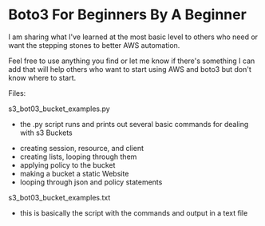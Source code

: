 # Boto3 For Beginners By A Beginner

I am sharing what I've learned at the most basic level to others who need or want the stepping stones to better AWS automation.

Feel free to use anything you find or let me know if there's something I can add that will help others who want to start using AWS and boto3 but don't know where to start.

Files:

s3_bot03_bucket_examples.py  
 - the .py script runs and prints out several basic commands for dealing with s3 Buckets
*    creating session, resource, and client
*    creating lists, looping through them
*    applying policy to the bucket
*    making a bucket a static Website
*    looping through json and policy statements

s3_bot03_bucket_examples.txt
 - this is basically the script with the commands and output in a text file
